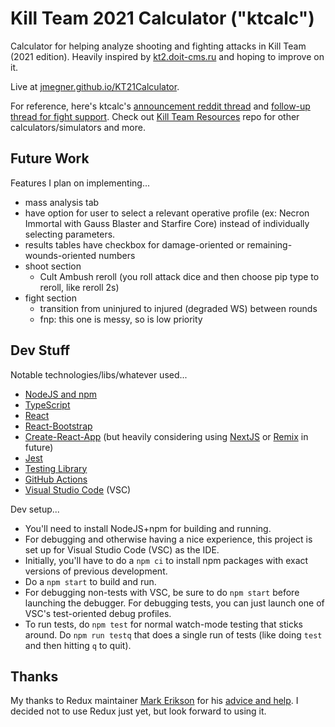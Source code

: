 # Kill Team 2021 Calculator ("ktcalc")
Calculator for helping analyze shooting and fighting attacks in Kill Team (2021 edition). Heavily inspired by [kt2.doit-cms.ru](http://kt2.doit-cms.ru/) and hoping to improve on it.

Live at [jmegner.github.io/KT21Calculator](https://jmegner.github.io/KT21Calculator/).

For reference, here's ktcalc's [announcement reddit thread](https://www.reddit.com/r/killteam/comments/rvhme0/kt21_calculator_web_app/)
and
[follow-up thread for fight support](https://www.reddit.com/r/killteam/comments/s5gczq/kt21_calculator_now_supports_fightingmelee/).
Check out [Kill Team Resources](https://github.com/jmegner/KillTeamResources) repo for other calculators/simulators and more.

## Future Work

Features I plan on implementing...
* mass analysis tab
* have option for user to select a relevant operative profile (ex: Necron Immortal with Gauss Blaster and Starfire Core) instead of individually selecting parameters.
* results tables have checkbox for damage-oriented or remaining-wounds-oriented numbers
* shoot section
  * Cult Ambush reroll (you roll attack dice and then choose pip type to reroll, like reroll 2s)
* fight section
  * transition from uninjured to injured (degraded WS) between rounds
  * fnp: this one is messy, so is low priority


## Dev Stuff
Notable technologies/libs/whatever used... 
* [NodeJS and npm](https://nodejs.org/en/)
* [TypeScript](https://www.typescriptlang.org/)
* [React](https://reactjs.org/)
* [React-Bootstrap](https://react-bootstrap.github.io/)
* [Create-React-App](https://create-react-app.dev/) (but heavily considering using [NextJS](https://nextjs.org/) or [Remix](https://remix.run/) in future)
* [Jest](https://jestjs.io/)
* [Testing Library](https://testing-library.com/docs/react-testing-library/intro)
* [GitHub Actions](https://docs.github.com/en/actions)
* [Visual Studio Code](https://code.visualstudio.com/) (VSC)

Dev setup...
* You'll need to install NodeJS+npm for building and running.
* For debugging and otherwise having a nice experience, this project is set up for Visual Studio Code (VSC) as the IDE.
* Initially, you'll have to do a `npm ci` to install npm packages with exact versions of previous development.
* Do a `npm start` to build and run.
* For debugging non-tests with VSC, be sure to do `npm start` before launching the debugger.  For debugging tests, you can just launch one of VSC's test-oriented debug profiles.
* To run tests, do `npm test` for normal watch-mode testing that sticks around.  Do `npm run testq` that does a single run of tests (like doing `test` and then hitting `q` to quit).


## Thanks

My thanks to Redux maintainer
[Mark Erikson](https://github.com/markerikson)
for his
[advice and help](https://www.reddit.com/r/reactjs/comments/ropftw/comment/hpzxqrf/?utm_source=reddit&utm_medium=web2x&context=3).
I decided not to use Redux just yet, but look forward to using it.